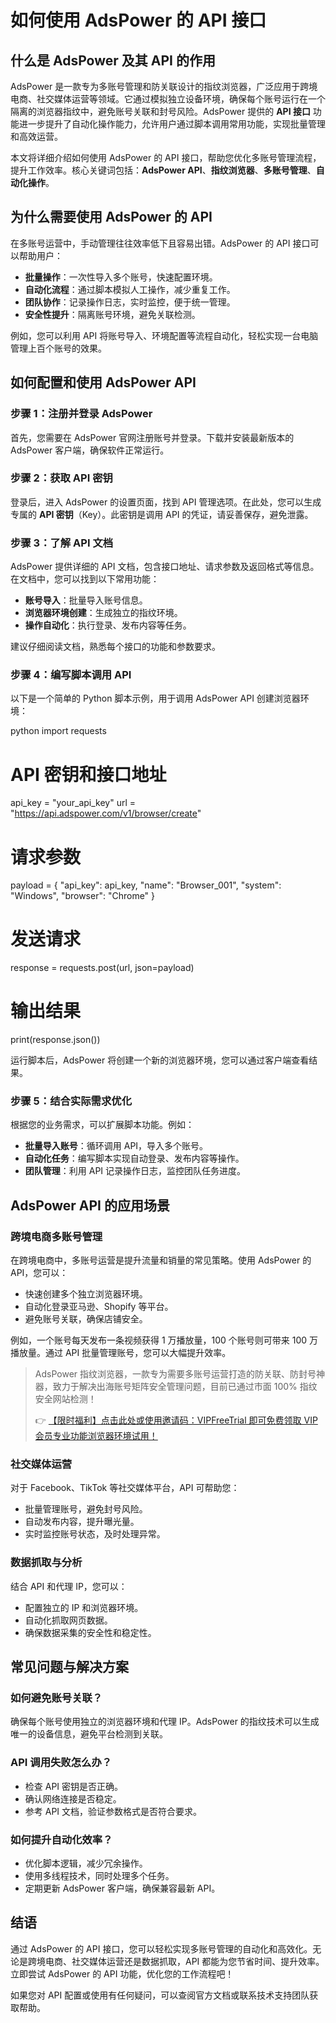 # 如何使用 AdsPower 的 API 接口

## 什么是 AdsPower 及其 API 的作用

AdsPower 是一款专为多账号管理和防关联设计的指纹浏览器，广泛应用于跨境电商、社交媒体运营等领域。它通过模拟独立设备环境，确保每个账号运行在一个隔离的浏览器指纹中，避免账号关联和封号风险。AdsPower 提供的 **API 接口** 功能进一步提升了自动化操作能力，允许用户通过脚本调用常用功能，实现批量管理和高效运营。

本文将详细介绍如何使用 AdsPower 的 API 接口，帮助您优化多账号管理流程，提升工作效率。核心关键词包括：**AdsPower API**、**指纹浏览器**、**多账号管理**、**自动化操作**。

## 为什么需要使用 AdsPower 的 API

在多账号运营中，手动管理往往效率低下且容易出错。AdsPower 的 API 接口可以帮助用户：

- **批量操作**：一次性导入多个账号，快速配置环境。
- **自动化流程**：通过脚本模拟人工操作，减少重复工作。
- **团队协作**：记录操作日志，实时监控，便于统一管理。
- **安全性提升**：隔离账号环境，避免关联检测。

例如，您可以利用 API 将账号导入、环境配置等流程自动化，轻松实现一台电脑管理上百个账号的效果。

## 如何配置和使用 AdsPower API

### 步骤 1：注册并登录 AdsPower

首先，您需要在 AdsPower 官网注册账号并登录。下载并安装最新版本的 AdsPower 客户端，确保软件正常运行。

### 步骤 2：获取 API 密钥

登录后，进入 AdsPower 的设置页面，找到 API 管理选项。在此处，您可以生成专属的 **API 密钥**（Key）。此密钥是调用 API 的凭证，请妥善保存，避免泄露。

### 步骤 3：了解 API 文档

AdsPower 提供详细的 API 文档，包含接口地址、请求参数及返回格式等信息。在文档中，您可以找到以下常用功能：

- **账号导入**：批量导入账号信息。
- **浏览器环境创建**：生成独立的指纹环境。
- **操作自动化**：执行登录、发布内容等任务。

建议仔细阅读文档，熟悉每个接口的功能和参数要求。

### 步骤 4：编写脚本调用 API

以下是一个简单的 Python 脚本示例，用于调用 AdsPower API 创建浏览器环境：

python
import requests

# API 密钥和接口地址
api_key = "your_api_key"
url = "https://api.adspower.com/v1/browser/create"

# 请求参数
payload = {
    "api_key": api_key,
    "name": "Browser_001",
    "system": "Windows",
    "browser": "Chrome"
}

# 发送请求
response = requests.post(url, json=payload)

# 输出结果
print(response.json())

运行脚本后，AdsPower 将创建一个新的浏览器环境，您可以通过客户端查看结果。

### 步骤 5：结合实际需求优化

根据您的业务需求，可以扩展脚本功能。例如：
- **批量导入账号**：循环调用 API，导入多个账号。
- **自动化任务**：编写脚本实现自动登录、发布内容等操作。
- **团队管理**：利用 API 记录操作日志，监控团队任务进度。

## AdsPower API 的应用场景

### 跨境电商多账号管理

在跨境电商中，多账号运营是提升流量和销量的常见策略。使用 AdsPower 的 API，您可以：
- 快速创建多个独立浏览器环境。
- 自动化登录亚马逊、Shopify 等平台。
- 避免账号关联，确保店铺安全。

例如，一个账号每天发布一条视频获得 1 万播放量，100 个账号则可带来 100 万播放量。通过 API 批量管理账号，您可以大幅提升效率。

> AdsPower 指纹浏览器，一款专为需要多账号运营打造的防关联、防封号神器，致力于解决出海账号矩阵安全管理问题，目前已通过市面 100% 指纹安全网站检测！
> 
> 👉 [【限时福利】点击此处或使用邀请码：VIPFreeTrial 即可免费领取 VIP 会员专业功能浏览器环境试用！](https://bit.ly/adspower_free)

### 社交媒体运营

对于 Facebook、TikTok 等社交媒体平台，API 可帮助您：
- 批量管理账号，避免封号风险。
- 自动发布内容，提升曝光量。
- 实时监控账号状态，及时处理异常。

### 数据抓取与分析

结合 API 和代理 IP，您可以：
- 配置独立的 IP 和浏览器环境。
- 自动化抓取网页数据。
- 确保数据采集的安全性和稳定性。

## 常见问题与解决方案

### 如何避免账号关联？

确保每个账号使用独立的浏览器环境和代理 IP。AdsPower 的指纹技术可以生成唯一的设备信息，避免平台检测到关联。

### API 调用失败怎么办？

- 检查 API 密钥是否正确。
- 确认网络连接是否稳定。
- 参考 API 文档，验证参数格式是否符合要求。

### 如何提升自动化效率？

- 优化脚本逻辑，减少冗余操作。
- 使用多线程技术，同时处理多个任务。
- 定期更新 AdsPower 客户端，确保兼容最新 API。

## 结语

通过 AdsPower 的 API 接口，您可以轻松实现多账号管理的自动化和高效化。无论是跨境电商、社交媒体运营还是数据抓取，API 都能为您节省时间、提升效率。立即尝试 AdsPower 的 API 功能，优化您的工作流程吧！

如果您对 API 配置或使用有任何疑问，可以查阅官方文档或联系技术支持团队获取帮助。